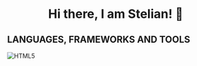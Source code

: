 <h1 align="center">Hi there, I am Stelian! 👋</h1>

## LANGUAGES, FRAMEWORKS AND TOOLS 

![HTML5](https://img.shields.io/badge/HTML5-E34F26?style=for-the-badge&logo=html5&logoColor=white)
